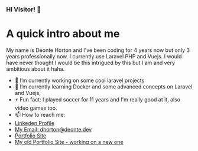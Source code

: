 ### Hi Visitor! 👋
# A quick intro about me
My name is Deonte Horton and I've been coding for 4 years now but only 3 years professionally now. I currently use Laravel PHP and Vuejs. I would have never thought I would be this intrigued by this but I am and very ambitious about it haha.

- 🔭 I’m currently working on some cool laravel projects
- 🌱 I’m currently learning Docker and some advanced concepts on Laravel and Vuejs, 
- ⚡ Fun fact: I played soccer for 11 years and I'm really good at it, also video games too.
- 📫 How to reach me:
- [Linkeden Profile](https://www.linkedin.com/in/deonte-horton/)
- [My Email: dhorton@deonte.dev](mailto:dhorton@deonte.dev)
- [Portfolio Site](https://deonte.dev)
- [My old Portfolio Site - working on a new one](https://portfolio.deonte.dev)
